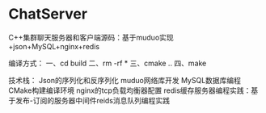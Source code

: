 # ChatServer
C++集群聊天服务器和客户端源码：基于muduo实现 +json+MySQL+nginx+redis

编译方式：
一、cd build 
二、rm -rf * 
三、cmake .. 
四、make 

技术栈：
Json的序列化和反序列化
muduo网络库开发
MySQL数据库编程
CMake构建编译环境
nginx的tcp负载均衡器配置
redis缓存服务器编程实践：基于发布-订阅的服务器中间件reids消息队列编程实践


